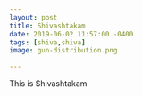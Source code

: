 ```yaml
---
layout: post
title: Shivashtakam
date: 2019-06-02 11:57:00 -0400
tags: [shiva,shiva]
image: gun-distribution.png

---
```


This is Shivashtakam
